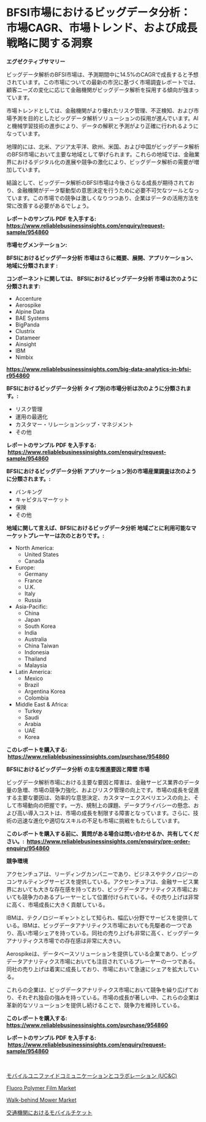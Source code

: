 <p><h1>BFSI市場におけるビッグデータ分析：市場CAGR、市場トレンド、および成長戦略に関する洞察</h1></p><p><strong>エグゼクティブサマリー</strong></p>
<p><p>ビッグデータ解析のBFSI市場は、予測期間中に14.5%のCAGRで成長すると予想されています。この市場についての最新の市況に基づく市場調査レポートでは、顧客ニーズの変化に応じて金融機関がビッグデータ解析を採用する傾向が強まっています。</p><p>市場トレンドとしては、金融機関がより優れたリスク管理、不正検知、および市場予測を目的としたビッグデータ解析ソリューションの採用が進んでいます。AIと機械学習技術の進歩により、データの解釈と予測がより正確に行われるようになっています。</p><p>地理的には、北米、アジア太平洋、欧州、米国、および中国がビッグデータ解析のBFSI市場において主要な地域として挙げられます。これらの地域では、金融業界におけるデジタル化の進展や競争の激化により、ビッグデータ解析の需要が増加しています。</p><p>結論として、ビッグデータ解析のBFSI市場は今後さらなる成長が期待されており、金融機関がデータ駆動型の意思決定を行うために必要不可欠なツールとなっています。この市場での競争は激しくなりつつあり、企業はデータの活用方法を常に改善する必要があるでしょう。</p></p>
<p><strong>レポートのサンプル PDF を入手する: <a href="https://www.reliablebusinessinsights.com/enquiry/request-sample/954860">https://www.reliablebusinessinsights.com/enquiry/request-sample/954860</a></strong></p>
<p><strong>市場セグメンテーション:</strong></p>
<p><strong> BFSIにおけるビッグデータ分析 市場はさらに概要、展開、アプリケーション、地域に分類されます :</strong></p>
<p><strong>コンポーネントに関しては、 BFSIにおけるビッグデータ分析 市場は次のように分類されます: &nbsp;</strong></p>
<p><ul><li>Accenture</li><li>Aerospike</li><li>Alpine Data</li><li>BAE Systems</li><li>BigPanda</li><li>Clustrix</li><li>Datameer</li><li>Ainsight</li><li>IBM</li><li>Nimbix</li></ul></p>
<p><strong><a href="https://www.reliablebusinessinsights.com/big-data-analytics-in-bfsi-r954860">https://www.reliablebusinessinsights.com/big-data-analytics-in-bfsi-r954860</a></strong></p>
<p><strong> BFSIにおけるビッグデータ分析 タイプ別の市場分析は次のように分類されます。:</strong></p>
<p><ul><li>リスク管理</li><li>運用の最適化</li><li>カスタマー・リレーションシップ・マネジメント</li><li>その他</li></ul></p>
<p><strong>レポートのサンプル PDF を入手する: &nbsp;<a href="https://www.reliablebusinessinsights.com/enquiry/request-sample/954860">https://www.reliablebusinessinsights.com/enquiry/request-sample/954860</a></strong></p>
<p><strong> BFSIにおけるビッグデータ分析 アプリケーション別の市場産業調査は次のように分類されます。:</strong></p>
<p><ul><li>バンキング</li><li>キャピタルマーケット</li><li>保険</li><li>その他</li></ul></p>
<p><strong>地域に関して言えば、BFSIにおけるビッグデータ分析 地域ごとに利用可能なマーケットプレーヤーは次のとおりです。:</strong></p>
<p><ul>
    <li>
        North America:
        <ul>
            <li>United States</li>
            <li>Canada</li>
        </ul>
    </li>
    <li>
        Europe:
        <ul>
            <li>Germany</li>
            <li>France</li>
            <li>U.K.</li>
            <li>Italy</li>
            <li>Russia</li>
        </ul>
    </li>
    <li>
        Asia-Pacific:
        <ul>
            <li>China</li>
            <li>Japan</li>
            <li>South Korea</li>
            <li>India</li>
            <li>Australia</li>
            <li>China Taiwan</li>
            <li>Indonesia</li>
            <li>Thailand</li>
            <li>Malaysia</li>
        </ul>
    </li>
    <li>
        Latin America:
        <ul>
            <li>Mexico</li>
            <li>Brazil</li>
            <li>Argentina Korea</li>
            <li>Colombia</li>
        </ul>
    </li>
    <li>
        Middle East & Africa:
        <ul>
            <li>Turkey</li>
            <li>Saudi</li>
            <li>Arabia</li>
            <li>UAE</li>
            <li>Korea</li>
        </ul>
    </li>
    </ul></p>
<p><strong>このレポートを購入する: &nbsp;<a href="https://www.reliablebusinessinsights.com/purchase/954860">https://www.reliablebusinessinsights.com/purchase/954860</a></strong></p>
<p><strong>BFSIにおけるビッグデータ分析 の主な推進要因と障壁 市場</strong></p>
<p><p>ビッグデータ解析市場における主要な要因と障害は、金融サービス業界のデータ量の急増、市場の競争力強化、およびリスク管理の向上です。市場の成長を促進する主要な要因は、効率的な意思決定、カスタマーエクスペリエンスの向上、そして市場動向の把握です。一方、規制上の課題、データプライバシーの懸念、および高い導入コストは、市場の成長を制限する障害となっています。さらに、技術の迅速な進化や適切なスキルの不足も市場に挑戦をもたらしています。</p></p>
<p><strong>このレポートを購入する前に、質問がある場合は問い合わせるか、共有してください。:&nbsp; <a href="https://www.reliablebusinessinsights.com/enquiry/pre-order-enquiry/954860">https://www.reliablebusinessinsights.com/enquiry/pre-order-enquiry/954860</a></strong></p>
<p><strong>競争環境</strong></p>
<p><p>アクセンチュアは、リーディングカンパニーであり、ビジネスやテクノロジーのコンサルティングサービスを提供している。アクセンチュアは、金融サービス業界においても大きな存在感を持っており、ビッグデータアナリティクス市場においても競争力のあるプレーヤーとして位置付けられている。その売り上げは非常に高く、市場成長に大きく貢献している。</p><p>IBMは、テクノロジーギャントとして知られ、幅広い分野でサービスを提供している。IBMは、ビッグデータアナリティクス市場においても先駆者の一つであり、高い市場シェアを持っている。同社の売り上げも非常に高く、ビッグデータアナリティクス市場での存在感は非常に大きい。</p><p>Aerospikeは、データベースソリューションを提供している企業であり、ビッグデータアナリティクス市場においても注目されているプレーヤーの一つである。同社の売り上げは着実に成長しており、市場において急速にシェアを拡大している。</p><p>これらの企業は、ビッグデータアナリティクス市場において競争を繰り広げており、それぞれ独自の強みを持っている。市場の成長が著しい中、これらの企業は革新的なソリューションを提供し続けることで、競争力を維持している。</p></p>
<p><strong>このレポートを購入する: &nbsp; <a href="https://www.reliablebusinessinsights.com/purchase/954860">https://www.reliablebusinessinsights.com/purchase/954860</a></strong></p>
<p><strong>レポートのサンプル PDF を入手する: &nbsp;<a href="https://www.reliablebusinessinsights.com/enquiry/request-sample/954860">https://www.reliablebusinessinsights.com/enquiry/request-sample/954860</a></strong><strong></strong></p>
<p>&nbsp;</p>
<p><p><a href="https://github.com/TerrellConn/Market-Research-Report-List-1/blob/main/274667984168.md">モバイルユニファイドコミュニケーションとコラボレーション (UC&C)</a></p><p><a href="https://github.com/HenrietteMills1/Market-Research-Report-List-1/blob/main/fluoro-polymer-film-market.md">Fluoro Polymer Film Market</a></p><p><a href="https://www.linkedin.com/pulse/walk-behind-mower-market-analysis-sze-forecasted-period-zasqc">Walk-behind Mower Market</a></p><p><a href="https://github.com/schmahlson/Market-Research-Report-List-1/blob/main/395741384167.md">交通機関におけるモバイルチケット</a></p></p>